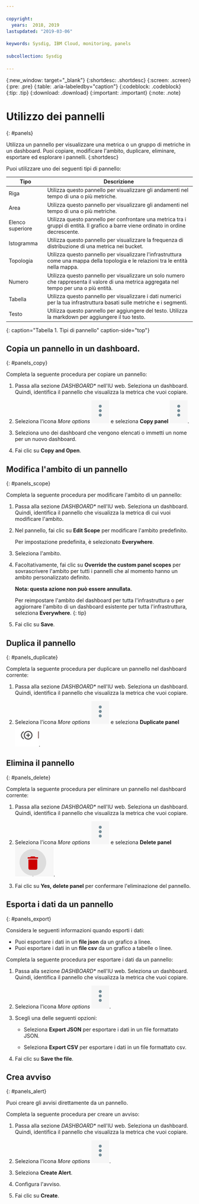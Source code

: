```yaml
---

copyright:
  years:  2018, 2019
lastupdated: "2019-03-06"

keywords: Sysdig, IBM Cloud, monitoring, panels

subcollection: Sysdig

---
```


{:new_window: target="_blank"}
{:shortdesc: .shortdesc}
{:screen: .screen}
{:pre: .pre}
{:table: .aria-labeledby="caption"}
{:codeblock: .codeblock}
{:tip: .tip}
{:download: .download}
{:important: .important}
{:note: .note}


# Utilizzo dei pannelli
{: #panels}

Utilizza un pannello per visualizzare una metrica o un gruppo di metriche in un dashboard. Puoi copiare, modificare l'ambito, duplicare, eliminare, esportare ed esplorare i pannelli.
{:shortdesc}

Puoi utilizzare uno dei seguenti tipi di pannello:

| Tipo | Descrizione |
|------|-------------|
| Riga | Utilizza questo pannello per visualizzare gli andamenti nel tempo di una o più metriche.  |
| Area | Utilizza questo pannello per visualizzare gli andamenti nel tempo di una o più metriche.  |
| Elenco superiore | Utilizza questo pannello per confrontare una metrica tra i gruppi di entità. Il grafico a barre viene ordinato in ordine decrescente.  |
| Istogramma | Utilizza questo pannello per visualizzare la frequenza di distribuzione di una metrica nei bucket.  |
| Topologia | Utilizza questo pannello per visualizzare l'infrastruttura come una mappa della topologia e le relazioni tra le entità nella mappa.  |
| Numero | Utilizza questo pannello per visualizzare un solo numero che rappresenta il valore di una metrica aggregata nel tempo per una o più entità.  |
| Tabella | Utilizza questo pannello per visualizzare i dati numerici per la tua infrastruttura basati sulle metriche e i segmenti.  |
| Testo | Utilizza questo pannello per aggiungere del testo. Utilizza la markdown per aggiungere il tuo testo.  |
{: caption="Tabella 1. Tipi di pannello" caption-side="top"} 



## Copia un pannello in un dashboard.
{: #panels_copy}

Completa la seguente procedura per copiare un pannello:

1. Passa alla sezione *DASHBOARD** nell'IU web. Seleziona un dashboard. Quindi, identifica il pannello che visualizza la metrica che vuoi copiare.

2. Seleziona l'icona *More options* ![icona tre punti](images/actions.png) e seleziona **Copy panel** ![icona di copia](images/actions.png).

3. Seleziona uno dei dashboard che vengono elencati o immetti un nome per un nuovo dashboard. 

4. Fai clic su **Copy and Open**.



## Modifica l'ambito di un pannello
{: #panels_scope}

Completa la seguente procedura per modificare l'ambito di un pannello:

1. Passa alla sezione *DASHBOARD** nell'IU web. Seleziona un dashboard. Quindi, identifica il pannello che visualizza la metrica di cui vuoi modificare l'ambito.

2. Nel pannello, fai clic su **Edit Scope** per modificare l'ambito predefinito. 

    Per impostazione predefinita, è selezionato **Everywhere**.
    
3. Seleziona l'ambito. 

4. Facoltativamente, fai clic su **Override the custom panel scopes** per sovrascrivere l'ambito per tutti i pannelli che al momento hanno un ambito personalizzato definito. 

    **Nota: questa azione non può essere annullata.** 

    Per reimpostare l'ambito del dashboard per tutta l'infrastruttura o per aggiornare l'ambito di un dashboard esistente per tutta l'infrastruttura, seleziona **Everywhere**.
    {: tip}

5. Fai clic su **Save**.



## Duplica il pannello
{: #panels_duplicate}

Completa la seguente procedura per duplicare un pannello nel dashboard corrente:

1. Passa alla sezione *DASHBOARD** nell'IU web. Seleziona un dashboard. Quindi, identifica il pannello che visualizza la metrica che vuoi copiare.

2. Seleziona l'icona *More options* ![icona tre punti](images/actions.png) e seleziona **Duplicate panel** ![icona di copia](images/duplicate.png).


## Elimina il pannello
{: #panels_delete}

Completa la seguente procedura per eliminare un pannello nel dashboard corrente:

1. Passa alla sezione *DASHBOARD** nell'IU web. Seleziona un dashboard. Quindi, identifica il pannello che visualizza la metrica che vuoi copiare.

2. Seleziona l'icona *More options* ![icona tre punti](images/actions.png) e seleziona **Delete panel** ![icona di copia](images/delete.png).

3. Fai clic su **Yes, delete panel** per confermare l'eliminazione del pannello.



## Esporta i dati da un pannello
{: #panels_export}

Considera le seguenti informazioni quando esporti i dati:

* Puoi esportare i dati in un **file json** da un grafico a linee.
* Puoi esportare i dati in un **file csv** da un grafico a tabelle o linee.

Completa la seguente procedura per esportare i dati da un pannello:

1. Passa alla sezione *DASHBOARD** nell'IU web. Seleziona un dashboard. Quindi, identifica il pannello che visualizza la metrica che vuoi copiare.

2. Seleziona l'icona *More options* ![icona tre punti](images/actions.png).

3. Scegli una delle seguenti opzioni:

    * Seleziona **Export JSON** per esportare i dati in un file formattato JSON.

    * Seleziona **Export CSV** per esportare i dati in un file formattato csv.

4. Fai clic su **Save the file**.




## Crea avviso
{: #panels_alert}

Puoi creare gli avvisi direttamente da un pannello.

Completa la seguente procedura per creare un avviso:

1. Passa alla sezione *DASHBOARD** nell'IU web. Seleziona un dashboard. Quindi, identifica il pannello che visualizza la metrica che vuoi copiare.

2. Seleziona l'icona *More options* ![icona tre punti](images/actions.png).

3. Seleziona **Create Alert**.

4. Configura l'avviso.

5. Fai clic su **Create**.


